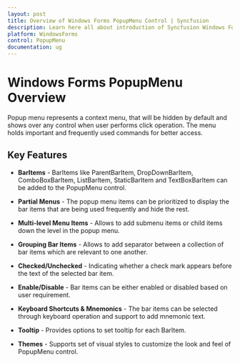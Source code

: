 ```yaml
---
layout: post
title: Overview of Windows Forms PopupMenu Control | Syncfusion
description: Learn here all about introduction of Syncfusion Windows Forms PopupMenu control, its elements and more details.
platform: WindowsForms
control: PopupMenu
documentation: ug
---
```


# Windows Forms PopupMenu Overview

Popup menu represents a context menu, that will be hidden by default and shows over any control when user performs click operation. The menu holds important and frequently used commands for better access. 

## Key Features

* **BarItems** - BarItems like ParentBarItem, DropDownBarItem, ComboBoxBarItem, ListBarItem, StaticBarItem and TextBoxBarItem can be added to the PopupMenu control.

* **Partial Menus** - The popup menu items can be prioritized to display the bar items that are being used frequently and hide the rest.

* **Multi-level Menu Items** - Allows to add submenu items or child items down the level in the popup menu.

* **Grouping Bar Items** - Allows to add separator between a collection of bar items which are relevant to one another.

* **Checked/Unchecked** - Indicating whether a check mark appears before the text of the selected bar item.

* **Enable/Disable** - Bar items can be either enabled or disabled based on user requirement.

* **Keyboard Shortcuts & Mnemonics** - The bar items can be selected through keyboard operation and support to add mnemonic text.

* **Tooltip** - Provides options to set tooltip for each BarItem.

* **Themes** - Supports set of visual styles to customize the look and feel of PopupMenu control.
